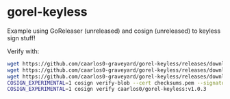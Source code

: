 # gorel-keyless

Example using GoReleaser (unreleased) and cosign (unreleased) to keyless sign stuff!

Verify with:

```sh
wget https://github.com/caarlos0-graveyard/gorel-keyless/releases/download/v1.0.3/checksums.txt
wget https://github.com/caarlos0-graveyard/gorel-keyless/releases/download/v1.0.3/checksums.txt.sig
wget https://github.com/caarlos0-graveyard/gorel-keyless/releases/download/v1.0.3/checksums.pem
COSIGN_EXPERIMENTAL=1 cosign verify-blob --cert checksums.pem --signature checksums.txt.sig checksums.txt
COSIGN_EXPERIMENTAL=1 cosign verify caarlos0/gorel-keyless:v1.0.3
```
